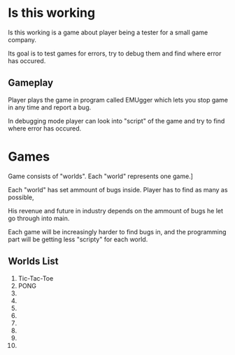 Is this working
================

Is this working is a game about player being a tester for a small game company.

Its goal is to test games for errors, try to debug them and find where error has occured.

Gameplay
--------

Player plays the game in program called EMUgger which lets you stop game in any time and report a bug.

In debugging  mode player can look into "script" of the game and try to find where error has occured.

Games
=====

Game consists of "worlds". Each "world" represents one game.]

Each "world" has set ammount of bugs inside. Player has to find as many as possible,

His revenue and future in industry depends on the ammount of bugs he let go through into main.

Each game will be increasingly harder to find bugs in, and the programming part will be getting less "scripty" for each world.

Worlds List
----------

1. Tic-Tac-Toe
2. PONG
3. 
4.
5.
6.
7.
8.
9.
10.
